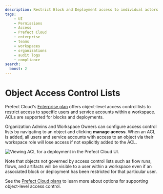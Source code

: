 ```yaml
---
description: Restrict Block and Deployment access to individual actors within a workspace. 
tags:
    - UI
    - Permissions
    - Access
    - Prefect Cloud
    - enterprise
    - teams
    - workspaces
    - organizations
    - audit logs
    - compliance
search:
  boost: 2
---
```


# Object Access Control Lists <span class="badge cloud"></span></span> <span class="badge enterprise"></span>

Prefect Cloud's [Enterprise plan](https://www.prefect.io/pricing) offers object-level access control lists to restrict access to specific users and service accounts within a workspace. ACLs are supported for blocks and deployments.

Organization Admins and Workspace Owners can configure access control lists by navigating to an object and clicking **manage access**. When an ACL is added, all users and service accounts with access to an object via their workspace role will lose access if not explicitly added to the ACL.

![Viewing ACL for a deployment in the Prefect Cloud UI.](/img/ui/access-control.png)

Note that objects not governed by access control lists such as flow runs, flows, and artifacts will be visible to a user within a workspace even if an associated block or deployment has been restricted for that particular user.

See the [Prefect Cloud plans](https://www.prefect.io/pricing) to learn more about options for supporting object-level access control.

